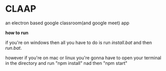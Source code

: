 # CLAAP
an electron based google classroom(and google meet) app

**how to run**

if you're on windows then all you have to do is run *install.bat* and then *run.bat*.

however if you're on mac or linux you're gonna have to open your terminal in the directory and run "npm install" nad then "npm start"
